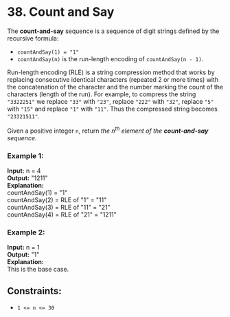 # 38. Count and Say

The **count-and-say** sequence is a sequence of digit strings defined by the recursive formula:

- `countAndSay(1) = "1"`
- `countAndSay(n)` is the run-length encoding of `countAndSay(n - 1)`.

Run-length encoding (RLE) is a string compression method that works by replacing consecutive identical characters (repeated 2 or more times) with the concatenation of the character and the number marking the count of the characters (length of the run). For example, to compress the string `"3322251"` we replace `"33"` with `"23"`, replace `"222"` with `"32"`, replace `"5"` with `"15"` and replace `"1"` with `"11"`. Thus the compressed string becomes `"23321511"`.

Given a positive integer `n`, return *the $n^{th}$ element of the **count-and-say** sequence.*

### Example 1:
**Input:** n = 4  
**Output:** "1211"   
**Explanation:**  
countAndSay(1) = "1"  
countAndSay(2) = RLE of "1" = "11"  
countAndSay(3) = RLE of "11" = "21"  
countAndSay(4) = RLE of "21" = "1211"  

### Example 2: 
**Input:** n = 1   
**Output:** "1"  
**Explanation:**  
This is the base case.  

## Constraints:
- `1 <= n <= 30`